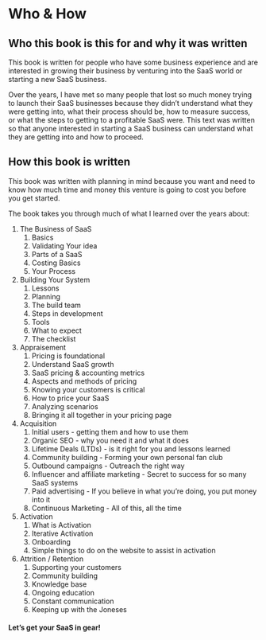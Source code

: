 # Who & How

## Who this book is this for and why it was written

This book is written for people who have some business experience and are interested in growing their business by venturing into the SaaS world or starting a new SaaS business. 

Over the years, I have met so many people that lost so much money trying to launch their SaaS businesses because they didn’t understand what they were getting into, what their process should be, how to measure success, or what the steps to getting to a profitable SaaS were. This text was written so that anyone interested in starting a SaaS business can understand what they are getting into and how to proceed.

## How this book is written

This book was written with planning in mind because you want and need to know how much time and money this venture is going to cost you before you get started. 

The book takes you through much of what I learned over the years about:

1. The Business of SaaS
   1. Basics
   2. Validating Your idea
   3. Parts of a SaaS
   4. Costing Basics
   5. Your Process
2. Building Your System
   1. Lessons
   2. Planning
   3. The build team
   4. Steps in development
   5. Tools
   6. What to expect
   7. The checklist
3. Appraisement 
   1. Pricing is foundational
   2. Understand SaaS growth
   3. SaaS pricing & accounting metrics
   4. Aspects and methods of pricing
   5. Knowing your customers is critical
   6. How to price your SaaS
   7. Analyzing scenarios
   8. Bringing it all together in your pricing page
4. Acquisition
   1. Initial users - getting them and how to use them
   2. Organic SEO - why you need it and what it does
   3. Lifetime Deals \(LTDs\) - is it right for you and lessons learned
   4. Community building - Forming your own personal fan club
   5. Outbound campaigns - Outreach the right way
   6. Influencer and affiliate marketing - Secret to success for so many SaaS systems
   7. Paid advertising - If you believe in what you’re doing, you put money into it
   8. Continuous Marketing - All of this, all the time
5. Activation
   1. What is Activation
   2. Iterative Activation
   3. Onboarding
   4. Simple things to do on the website to assist in activation
6. Attrition / Retention
   1. Supporting your customers
   2. Community building
   3. Knowledge base
   4. Ongoing education
   5. Constant communication
   6. Keeping up with the Joneses

#### Let’s get your SaaS in gear!

